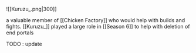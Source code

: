 ![[Kuruzu_.png|300]]   

a valuable member of [[Chicken Factory]] who would help with builds and fights. [[Kuruzu_]] played a large role in [[Season 6]] to help with deletion of end portals 


TODO : update